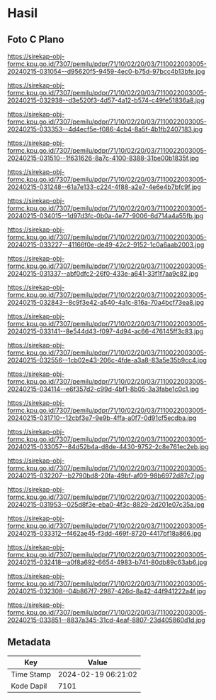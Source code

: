 # Hasil

## Foto C Plano

https://sirekap-obj-formc.kpu.go.id/7307/pemilu/pdpr/71/10/02/20/03/7110022003005-20240215-031054--d95620f5-9459-4ec0-b75d-97bcc4b13bfe.jpg

https://sirekap-obj-formc.kpu.go.id/7307/pemilu/pdpr/71/10/02/20/03/7110022003005-20240215-032938--d3e520f3-4d57-4a12-b574-c49fe51836a8.jpg

https://sirekap-obj-formc.kpu.go.id/7307/pemilu/pdpr/71/10/02/20/03/7110022003005-20240215-033353--4d4ecf5e-f086-4cb4-8a5f-4b1fb2407183.jpg

https://sirekap-obj-formc.kpu.go.id/7307/pemilu/pdpr/71/10/02/20/03/7110022003005-20240215-031510--1f631626-8a7c-4100-8388-31be00b1835f.jpg

https://sirekap-obj-formc.kpu.go.id/7307/pemilu/pdpr/71/10/02/20/03/7110022003005-20240215-031248--61a7e133-c224-4f88-a2e7-4e6e4b7bfc9f.jpg

https://sirekap-obj-formc.kpu.go.id/7307/pemilu/pdpr/71/10/02/20/03/7110022003005-20240215-034015--1d97d3fc-0b0a-4e77-9006-6d714a4a55fb.jpg

https://sirekap-obj-formc.kpu.go.id/7307/pemilu/pdpr/71/10/02/20/03/7110022003005-20240215-033227--41166f0e-de49-42c2-9152-1c0a6aab2003.jpg

https://sirekap-obj-formc.kpu.go.id/7307/pemilu/pdpr/71/10/02/20/03/7110022003005-20240215-031337--abf0dfc2-26f0-433e-a641-33f1f7aa9c82.jpg

https://sirekap-obj-formc.kpu.go.id/7307/pemilu/pdpr/71/10/02/20/03/7110022003005-20240215-032843--8c9f3e42-a540-4a1c-816a-70a4bcf73ea8.jpg

https://sirekap-obj-formc.kpu.go.id/7307/pemilu/pdpr/71/10/02/20/03/7110022003005-20240215-033141--8e544d43-f097-4d94-ac66-476145ff3c83.jpg

https://sirekap-obj-formc.kpu.go.id/7307/pemilu/pdpr/71/10/02/20/03/7110022003005-20240215-032556--1cb02e43-206c-4fde-a3a8-83a5e35b9cc4.jpg

https://sirekap-obj-formc.kpu.go.id/7307/pemilu/pdpr/71/10/02/20/03/7110022003005-20240215-034114--e6f357d2-c99d-4bf1-8b05-3a3fabe1c0c1.jpg

https://sirekap-obj-formc.kpu.go.id/7307/pemilu/pdpr/71/10/02/20/03/7110022003005-20240215-031710--12cbf3e7-9e9b-4ffa-a0f7-0d91cf5ecdba.jpg

https://sirekap-obj-formc.kpu.go.id/7307/pemilu/pdpr/71/10/02/20/03/7110022003005-20240215-033057--84d52b4a-d8de-4430-9752-2c8e761ec2eb.jpg

https://sirekap-obj-formc.kpu.go.id/7307/pemilu/pdpr/71/10/02/20/03/7110022003005-20240215-032207--b2790bd8-20fa-49bf-af09-98b6972d87c7.jpg

https://sirekap-obj-formc.kpu.go.id/7307/pemilu/pdpr/71/10/02/20/03/7110022003005-20240215-031953--025d8f3e-eba0-4f3c-8829-2d201e07c35a.jpg

https://sirekap-obj-formc.kpu.go.id/7307/pemilu/pdpr/71/10/02/20/03/7110022003005-20240215-033312--f462ae45-f3dd-469f-8720-4417bf18a866.jpg

https://sirekap-obj-formc.kpu.go.id/7307/pemilu/pdpr/71/10/02/20/03/7110022003005-20240215-032418--a0f8a692-6654-4983-b741-80db89c63ab6.jpg

https://sirekap-obj-formc.kpu.go.id/7307/pemilu/pdpr/71/10/02/20/03/7110022003005-20240215-032308--04b867f7-2987-426d-8a42-44f941222a4f.jpg

https://sirekap-obj-formc.kpu.go.id/7307/pemilu/pdpr/71/10/02/20/03/7110022003005-20240215-033851--8837a345-31cd-4eaf-8807-23d405860d1d.jpg


## Metadata

| Key        | Value               |
| ---------- | ------------------- |
| Time Stamp | 2024-02-19 06:21:02 |
| Kode Dapil | 7101                |



